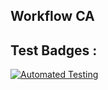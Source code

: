 ## Workflow CA

## Test Badges :
[![Automated Testing](https://github.com/John5en/social-media-client/actions/workflows/tests.yml/badge.svg)](https://github.com/John5en/social-media-client/actions/workflows/tests.yml)
